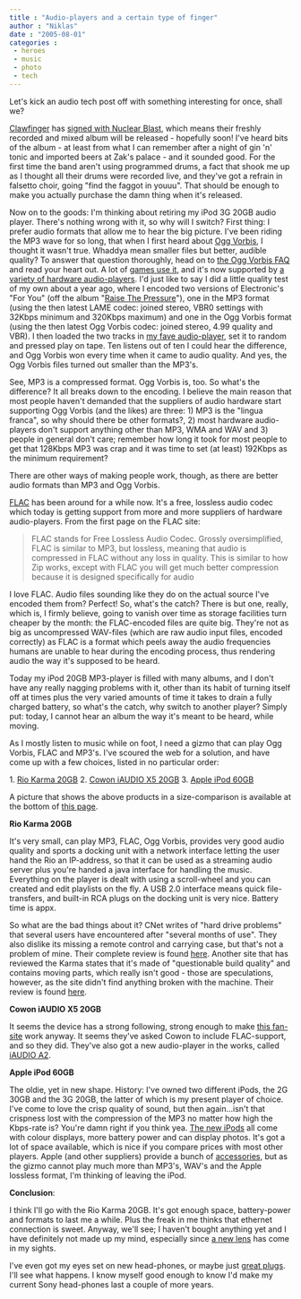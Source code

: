 ```yaml
---
title : "Audio-players and a certain type of finger"
author : "Niklas"
date : "2005-08-01"
categories : 
 - heroes
 - music
 - photo
 - tech
---
```


Let's kick an audio tech post off with something interesting for once, shall we?

[Clawfinger](http://www.clawfinger.net) has [signed with Nuclear Blast](http://www.nuclearblast.de/news_indexa.php3?action=all&newsid=1395&show=0&start=0&stop=1&a_page=1), which means their freshly recorded and mixed album will be released - hopefully soon! I've heard bits of the album - at least from what I can remember after a night of gin 'n' tonic and imported beers at Zak's palace - and it sounded good. For the first time the band aren't using programmed drums, a fact that shook me up as I thought all their drums were recorded live, and they've got a refrain in falsetto choir, going "find the faggot in youuu". That should be enough to make you actually purchase the damn thing when it's released.

Now on to the goods: I'm thinking about retiring my iPod 3G 20GB audio player. There's nothing wrong with it, so why will I switch? First thing: I prefer audio formats that allow me to hear the big picture. I've been riding the MP3 wave for so long, that when I first heard about [Ogg Vorbis](http://www.vorbis.com), I thought it wasn't true. Whaddya mean smaller files but better, audible quality? To answer that question thoroughly, head on to [the Ogg Vorbis FAQ](http://www.vorbis.com/faq.psp) and read your heart out. A lot of [games use it](http://wiki.xiph.org/index.php/Games_that_use_Vorbis), and it's now supported by [a variety of hardware audio-players](http://wiki.xiph.org/index.php/VorbisHardware). I'd just like to say I did a little quality test of my own about a year ago, where I encoded two versions of Electronic's "For You" (off the album "[Raise The Pressure](http://www.allmusic.com/cg/amg.dll?p=amg&sql=10:n8jveal24x87)"), one in the MP3 format (using the then latest LAME codec: joined stereo, VBR0 settings with 32Kbps minimum and 320Kbps maximum) and one in the Ogg Vorbis format (using the then latest Ogg Vorbis codec: joined stereo, 4.99 quality and VBR). I then loaded the two tracks in [my fave audio-player](http://www.foobar2000.org), set it to random and pressed play on tape. Ten listens out of ten I could hear the difference, and Ogg Vorbis won every time when it came to audio quality. And yes, the Ogg Vorbis files turned out smaller than the MP3's.

See, MP3 is a compressed format. Ogg Vorbis is, too. So what's the difference? It all breaks down to the encoding. I believe the main reason that most people haven't demanded that the suppliers of audio hardware start supporting Ogg Vorbis (and the likes) are three: 1) MP3 is the "lingua franca", so why should there be other formats?, 2) most hardware audio-players don't support anything other than MP3, WMA and WAV and 3) people in general don't care; remember how long it took for most people to get that 128Kbps MP3 was crap and it was time to set (at least) 192Kbps as the minimum requirement?

There are other ways of making people work, though, as there are better audio formats than MP3 and Ogg Vorbis.

[FLAC](http://flac.sourceforge.net) has been around for a while now. It's a free, lossless audio codec which today is getting support from more and more suppliers of hardware audio-players. From the first page on the FLAC site:

> FLAC stands for Free Lossless Audio Codec. Grossly oversimplified, FLAC is similar to MP3, but lossless, meaning that audio is compressed in FLAC without any loss in quality. This is similar to how Zip works, except with FLAC you will get much better compression because it is designed specifically for audio

I love FLAC. Audio files sounding like they do on the actual source I've encoded them from? Perfect! So, what's the catch? There is but one, really, which is, I firmly believe, going to vanish over time as storage facilities turn cheaper by the month: the FLAC-encoded files are quite big. They're not as big as uncompressed WAV-files (which are raw audio input files, encoded correctly) as FLAC is a format which peels away the audio frequencies humans are unable to hear during the encoding process, thus rendering audio the way it's supposed to be heard.

Today my iPod 20GB MP3-player is filled with many albums, and I don't have any really nagging problems with it, other than its habit of turning itself off at times plus the very varied amounts of time it takes to drain a fully charged battery, so what's the catch, why switch to another player? Simply put: today, I cannot hear an album the way it's meant to be heard, while moving.

As I mostly listen to music while on foot, I need a gizmo that can play Ogg Vorbis, FLAC and MP3's. I've scoured the web for a solution, and have come up with a few choices, listed in no particular order:

1\. [Rio Karma 20GB](http://www.digitalnetworksna.com/shop/_templates/item_main_Rio.asp?model=261&cat=72) 2. [Cowon iAUDIO X5 20GB](http://www.cowonamerica.com/products/iaudio/x5/) 3. [Apple iPod 60GB](http://www.apple.com/ipod/color)

A picture that shows the above products in a size-comparison is available at the bottom of [this page](http://www.dapreview.net/content.php?review.201).

**Rio Karma 20GB**

It's very small, can play MP3, FLAC, Ogg Vorbis, provides very good audio quality and sports a docking unit with a network interface letting the user hand the Rio an IP-address, so that it can be used as a streaming audio server plus you're handed a java interface for handling the music. Everything on the player is dealt with using a scroll-wheel and you can created and edit playlists on the fly. A USB 2.0 interface means quick file-transfers, and built-in RCA plugs on the docking unit is very nice. Battery time is appx.

So what are the bad things about it? CNet writes of "hard drive problems" that several users have encountered after "several months of use". They also dislike its missing a remote control and carrying case, but that's not a problem of mine. Their complete review is found [here](http://reviews.cnet.com/Rio_Karma_20GB/4505-6490_7-30474134-2.html). Another site that has reviewed the Karma states that it's made of "questionable build quality" and contains moving parts, which really isn't good - those are speculations, however, as the site didn't find anything broken with the machine. Their review is found [here](http://www.extrememhz.com/karma-p1.shtml).

**Cowon iAUDIO X5 20GB**


It seems the device has a strong following, strong enough to make [this fan-site](http://www.iaudiophile.net/news.php) work anyway. It seems they've asked Cowon to include FLAC-support, and so they did. They've also got a new audio-player in the works, called [iAUDIO A2](http://www.dapreview.net/comment.php?comment.news.1532).

**Apple iPod 60GB**

The oldie, yet in new shape. History: I've owned two different iPods, the 2G 30GB and the 3G 20GB, the latter of which is my present player of choice. I've come to love the crisp quality of sound, but then again...isn't that crispness lost with the compression of the MP3 no matter how high the Kbps-rate is? You're damn right if you think yea. [The new iPods](http://www.apple.com/ipod/color) all come with colour displays, more battery power and can display photos. It's got a lot of space available, which is nice if you compare prices with most other players. Apple (and other suppliers) provide a bunch of [accessories](http://www.apple.com/ipod/color/accessories.html), but as the gizmo cannot play much more than MP3's, WAV's and the Apple lossless format, I'm thinking of leaving the iPod.

**Conclusion**:

I think I'll go with the Rio Karma 20GB. It's got enough space, battery-power and formats to last me a while. Plus the freak in me thinks that ethernet connection is sweet. Anyway, we'll see; I haven't bought anything yet and I have definitely not made up my mind, especially since [a new lens](http://www.kenrockwell.com/nikon/70300g.htm) has come in my sights.

I've even got my eyes set on new head-phones, or maybe just [great plugs](http://reviews.cnet.com/Etymotic_ER_6_Isolator_black/4505-6468_7-30684099-2.html). I'll see what happens. I know myself good enough to know I'd make my current Sony head-phones last a couple of more years.
